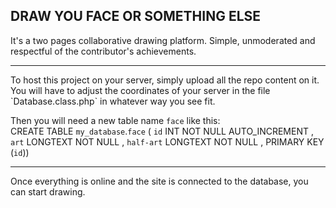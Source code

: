 ## DRAW YOU FACE OR SOMETHING ELSE
It's a two pages collaborative drawing platform.
Simple, unmoderated and respectful of the contributor's achievements.

<hr>
To host this project on your server, simply upload all the repo content on it.
You will have to adjust the coordinates of your server in the file `Database.class.php` in whatever way you see fit.

Then you will need a new table name `face` like this: <br>
CREATE TABLE `my_database`.`face` ( `id` INT NOT NULL AUTO_INCREMENT , `art` LONGTEXT NOT NULL , `half-art` LONGTEXT NOT NULL , PRIMARY KEY (`id`))
<hr>
Once everything is online and the site is connected to the database, you can start drawing.
